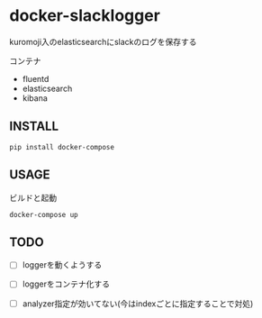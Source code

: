 # docker-slacklogger

kuromoji入のelasticsearchにslackのログを保存する

コンテナ
- fluentd
- elasticsearch
- kibana

## INSTALL

```
pip install docker-compose
```

## USAGE

ビルドと起動
```
docker-compose up
```

## TODO
- [ ] loggerを動くようする
- [ ] loggerをコンテナ化する

- [ ] analyzer指定が効いてない(今はindexごとに指定することで対処)
